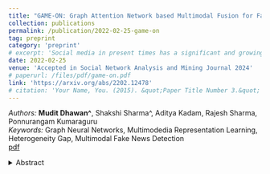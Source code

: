 ```yaml
---
title: "GAME-ON: Graph Attention Network based Multimodal Fusion for Fake News Detection"
collection: publications
permalink: /publication/2022-02-25-game-on
tag: preprint
category: 'preprint'
# excerpt: 'Social media in present times has a significant and growing influence. Fake news being spread on these platforms have a disruptive and damaging impact on our lives. Furthermore, as multimedia content improves the visibility of posts more than text data, it has been observed that often multimedia is being used for creating fake content. A plethora of previous multimodal-based work has tried to address the problem of modeling heterogeneous modalities in identifying fake content. However, these works have the following limitations: (1) inefficient encoding of inter-modal relations by utilizing a simple concatenation operator on the modalities at a later stage in a model, which might result in information loss; (2) training very deep neural networks with a disproportionate number of parameters on small but complex real-life multimodal datasets result in higher chances of overfitting. To address these limitations, we propose GAME-ON, a Graph Neural Network based end-to-end trainable framework that allows granular interactions within and across different modalities to learn more robust data representations for multimodal fake news detection. We use two publicly available fake news datasets, Twitter and Weibo, for evaluations. Our model outperforms on Twitter by an average of 11% and keeps competitive performance on Weibo, within a 2.6% margin, while using 65% fewer parameters than the best comparable state-of-the-art baseline.'
date: 2022-02-25
venue: 'Accepted in Social Network Analysis and Mining Journal 2024'
# paperurl: /files/pdf/game-on.pdf
link: 'https://arxiv.org/abs/2202.12478'
# citation: 'Your Name, You. (2015). &quot;Paper Title Number 3.&quot; <i>Journal 1</i>. 1(3).'
---
```

<!-- ![game-on](/images/pubs/game-on-fnd.png) <br> <br>  -->
*Authors:* **Mudit Dhawan^**, Shakshi Sharma^, Aditya Kadam, Rajesh Sharma, Ponnurangam Kumaraguru<br> 
*Keywords:* Graph Neural Networks, Multimodedia Representation Learning, Heterogeneity Gap, Multimodal Fake News Detection <br>
[pdf](/files/pdf/game-on.pdf)
<details close> 
    <summary> 
      Abstract
    </summary>
      Social media in present times has a significant and growing influence. Fake news being spread on these platforms have a disruptive and damaging impact on our lives. Furthermore, as multimedia content improves the visibility of posts more than text data, it has been observed that often multimedia is being used for creating fake content. A plethora of previous multimodal-based work has tried to address the problem of modeling heterogeneous modalities in identifying fake content. However, these works have the following limitations: (1) inefficient encoding of inter-modal relations by utilizing a simple concatenation operator on the modalities at a later stage in a model, which might result in information loss; (2) training very deep neural networks with a disproportionate number of parameters on small but complex real-life multimodal datasets result in higher chances of overfitting. To address these limitations, we propose GAME-ON, a Graph Neural Network based end-to-end trainable framework that allows granular interactions within and across different modalities to learn more robust data representations for multimodal fake news detection. We use two publicly available fake news datasets, Twitter and Weibo, for evaluations. Our model outperforms on Twitter by an average of 11% and keeps competitive performance on Weibo, within a 2.6% margin, while using 65% fewer parameters than the best comparable state-of-the-art baseline.
</details>
